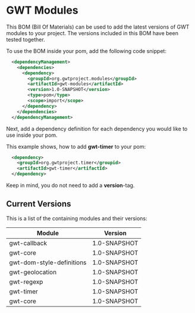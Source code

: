 # GWT Modules
This BOM (Bill Of Materials) can be used to add the latest versions of GWT modules to your project. The versions included in this BOM have been tested together.

To use the BOM inside your pom, add the following code snippet:
```xml
  <dependencyManagement>
    <dependencies>
      <dependency>
        <groupId>org.gwtproject.modules</groupId>
        <artifactId>gwt-modules</artifactId>
        <version>1.0-SNAPSHOT</version>
        <type>pom</type>
        <scope>import</scope>
      </dependency>
    </dependencies>
  </dependencyManagement>
```
Next, add a dependency definition for each dependency you would like to use inside your pom.

This example shows, how to add **gwt-timer** to your pom:
```xml
  <dependency>
    <groupId>org.gwtproject.timer</groupid>
    <artifactId>gwt-timer</artifactId>
  </dependency>
```
Keep in mind, you do not need to add a **version**-tag.

## Current Versions

This is a list of the containing modules and their versions:

| Module                            | Version               |
|-----------------------------------|:---------------------:|
| gwt-callback                      |  1.0-SNAPSHOT         |
| gwt-core                          |  1.0-SNAPSHOT         |
| gwt-dom-style-definitions         |  1.0-SNAPSHOT         |
| gwt-geolocation                   |  1.0-SNAPSHOT         |
| gwt-regexp                        |  1.0-SNAPSHOT         |
| gwt-timer                         |  1.0-SNAPSHOT         |
| gwt-core                          |  1.0-SNAPSHOT         |
